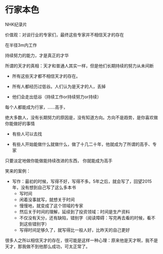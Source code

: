 # 行家本色

NHK纪录片

价值观：对谈行业的专家们，最终这些专家并不相信天才的存在

在半径3m内工作



持续努力的能力，才是真正的才华

所谓的天才的真相：天才和普通人其实一样，但是他们长期持续的努力从未间断



- 所有这些天才都不相信天才的存在。

- 所有人都经历过低谷。人们认为是天才的人，丢掉
- 他们会走出低谷（持续工作or持续努力or持续）

每个人都能成为行家，……高手，



绝大多数人，没有长期努力的原因是，没有知道方向。方向不是趋势，是你喜欢做你能做好的事情

- 有些人可以去找

- 有些人开始能做什么就做什么，做了十几二十年，他就成为了所谓的高手、专家



只要淡定地做你能做能持续改进的东西， 你就能成为高手



笑来的案例：

- 写作：最初的时候，写得不好，写得不多。5年之后，就会写了，回望2015年，没有想到自己写了这么多本书
  - 写时间
  - 闲着没事就写，就想关于时间
  - 慢慢地，就变成了这个领域的专家
  - 然后关于时间的理解，延续到了投资领域：时间是生产资料
  - 不仅没有天分，还有缺陷，错别字（阅读障碍：写完再去看的时候，看不到这些错别字）
  - 写得时间足够久了，就写得比一般人好，比昨天的自己更好



很多人之所以相信天才的存在，很可能是这样一种心理：原来他是天才啊，我不是天才，那我做不到他那么成功，可太正常了。	